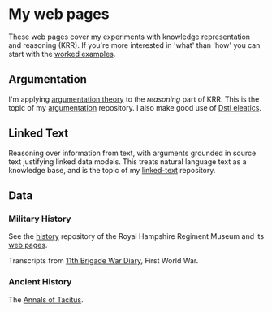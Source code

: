 # My web pages

These web pages cover my experiments with knowledge representation and reasoning (KRR). If you're more interested in 'what' than 'how' you can start with the [worked examples](examples/index).

## Argumentation

I'm applying [argumentation theory](https://dstl.github.io/eleatics/doc/argumentation/) to the *reasoning* part of KRR. This is the topic of my [argumentation](https://github.com/knoxa/argumentation) repository. I also make good use of [Dstl eleatics](https://github.com/dstl/eleatics).

## Linked Text

Reasoning over information from text, with arguments grounded in source text justifying linked data models. This treats natural language text as a knowledge base, and is the topic of my [linked-text](https://github.com/knoxa/linked-text) repository.

## Data

### Military History

See the [history](https://github.com/tigersmuseum/history) repository of the Royal Hampshire Regiment Museum and its [web pages](https://tigersmuseum.github.io/history/).

Transcripts from [11th Brigade War Diary](https://knoxa.github.io/text/war-diary/11-Bde/), First World War.


### Ancient History

The [Annals of Tacitus](https://knoxa.github.io/text/tacitus/).
